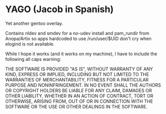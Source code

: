 # YAGO (Jacob in Spanish)

Yet another gentoo overlay.

Contains nldev and smdev for a no-udev install and pam\_rundir from Anopa/Artix so apps hardcoded to use /run/user/$UID don't cry when elogind is not available.

While I hope it works (and it works on my machine), I have to include the following all caps warning:

THE SOFTWARE IS PROVIDED "AS IS", WITHOUT WARRANTY OF ANY KIND, EXPRESS OR IMPLIED, INCLUDING BUT NOT LIMITED TO THE WARRANTIES OF MERCHANTABILITY, FITNESS FOR A PARTICULAR PURPOSE AND NONINFRINGEMENT. IN NO EVENT SHALL THE AUTHORS OR COPYRIGHT HOLDERS BE LIABLE FOR ANY CLAIM, DAMAGES OR OTHER LIABILITY, WHETHER IN AN ACTION OF CONTRACT, TORT OR OTHERWISE, ARISING FROM, OUT OF OR IN CONNECTION WITH THE SOFTWARE OR THE USE OR OTHER DEALINGS IN THE SOFTWARE.
